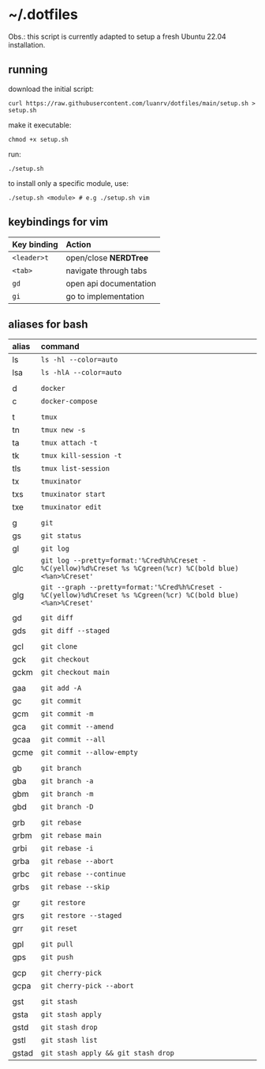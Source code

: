 # ~/.dotfiles

Obs.: this script is currently adapted to setup a fresh Ubuntu 22.04 installation. 

## running

download the initial script:

```
curl https://raw.githubusercontent.com/luanrv/dotfiles/main/setup.sh > setup.sh
```

make it executable:

```
chmod +x setup.sh
```

run:

```
./setup.sh
```

to install only a specific module, use:

```
./setup.sh <module> # e.g ./setup.sh vim
```

## keybindings for vim

| Key binding | Action                              |
| :---------- | :---------------------------------- |
| `<leader>t` | open/close **NERDTree**          |
| `<tab>`     | navigate through tabs          |
| `gd`        | open api documentation         |
| `gi`        | go to implementation                |

## aliases for bash

| alias       | command                              |
| :---------- | :---------------------------------- |
| ls          | `ls -hl --color=auto` |
| lsa         | `ls -hlA --color=auto` |
|             |  |
| d           | `docker` |
| c           | `docker-compose` |
|             |  |
| t           | `tmux` |
| tn          | `tmux new -s` |
| ta          | `tmux attach -t` |
| tk          | `tmux kill-session -t` |
| tls         | `tmux list-session` |
| tx          | `tmuxinator` |
| txs         | `tmuxinator start` |
| txe         | `tmuxinator edit` |
|             |  |
| g           | `git` |
| gs           | `git status` |
| gl           | `git log` |
| glc           | `git log --pretty=format:'%Cred%h%Creset -%C(yellow)%d%Creset %s %Cgreen(%cr) %C(bold blue)<%an>%Creset'` |
| glg           | `git --graph --pretty=format:'%Cred%h%Creset -%C(yellow)%d%Creset %s %Cgreen(%cr) %C(bold blue)<%an>%Creset'` |
|             |  |
| gd           | `git diff` |
| gds           | `git diff --staged` |
|             |  |
| gcl           | `git clone` |
| gck           | `git checkout` |
| gckm           | `git checkout main` |
|               |  |
| gaa           | `git add -A` |
| gc           | `git commit` |
| gcm           | `git commit -m` |
| gca           | `git commit --amend` |
| gcaa           | `git commit --all` |
| gcme           | `git commit --allow-empty` |
|               | |
| gb           | `git branch` |
| gba           | `git branch -a` |
| gbm           | `git branch -m` |
| gbd           | `git branch -D` |
|               | |
| grb           | `git rebase` |
| grbm           | `git rebase main` |
| grbi           | `git rebase -i` |
| grba           | `git rebase --abort` |
| grbc           | `git rebase --continue` |
| grbs           | `git rebase --skip` |
|               |  |
| gr           | `git restore` |
| grs           | `git restore --staged` |
| grr           | `git reset` |
|               |  |
| gpl           | `git pull` |
| gps           | `git push` |
|               |  |
| gcp           | `git cherry-pick` |
| gcpa           | `git cherry-pick --abort` |
|               |  |
| gst           | `git stash` |
| gsta           | `git stash apply` |
| gstd           | `git stash drop` |
| gstl           | `git stash list` |
| gstad           | `git stash apply && git stash drop` |
